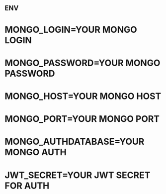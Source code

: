 ## ENV

# MONGO_LOGIN=YOUR MONGO LOGIN
# MONGO_PASSWORD=YOUR MONGO PASSWORD
# MONGO_HOST=YOUR MONGO HOST
# MONGO_PORT=YOUR MONGO PORT
# MONGO_AUTHDATABASE=YOUR MONGO AUTH
# JWT_SECRET=YOUR JWT SECRET FOR AUTH
